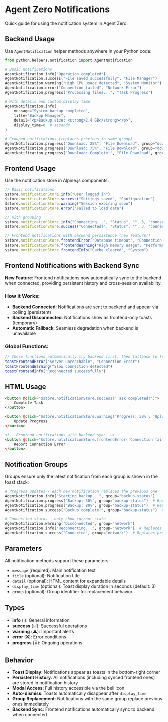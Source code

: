 # Agent Zero Notifications

Quick guide for using the notification system in Agent Zero.

## Backend Usage

Use `AgentNotification` helper methods anywhere in your Python code:

```python
from python.helpers.notification import AgentNotification

# Basic notifications
AgentNotification.info("Operation completed")
AgentNotification.success("File saved successfully", "File Manager")
AgentNotification.warning("High CPU usage detected", "System Monitor")
AgentNotification.error("Connection failed", "Network Error")
AgentNotification.progress("Processing files...", "Task Progress")

# With details and custom display time
AgentNotification.info(
    message="System backup completed",
    title="Backup Manager",
    detail="<p>Backup size: <strong>2.4 GB</strong></p>",
    display_time=8  # seconds
)

# Grouped notifications (replaces previous in same group)
AgentNotification.progress("Download: 25%", "File Download", group="download-status")
AgentNotification.progress("Download: 75%", "File Download", group="download-status")  # Replaces previous
AgentNotification.progress("Download: Complete!", "File Download", group="download-status")  # Replaces previous
```

## Frontend Usage

Use the notification store in Alpine.js components:

```javascript
// Basic notifications
$store.notificationStore.info("User logged in")
$store.notificationStore.success("Settings saved", "Configuration")
$store.notificationStore.warning("Session expiring soon")
$store.notificationStore.error("Failed to load data")

// With grouping
$store.notificationStore.info("Connecting...", "Status", "", 3, "connection")
$store.notificationStore.success("Connected!", "Status", "", 3, "connection")  // Replaces previous

// Frontend notifications with backend persistence (new feature!)
$store.notificationStore.frontendError("Database timeout", "Connection Error")
$store.notificationStore.frontendWarning("High memory usage", "Performance")
$store.notificationStore.frontendInfo("Cache cleared", "System")
```

## Frontend Notifications with Backend Sync

**New Feature**: Frontend notifications now automatically sync to the backend when connected, providing persistent history and cross-session availability.

### How it Works:
- **Backend Connected**: Notifications are sent to backend and appear via polling (persistent)
- **Backend Disconnected**: Notifications show as frontend-only toasts (temporary)
- **Automatic Fallback**: Seamless degradation when backend is unavailable

### Global Functions:
```javascript
// These functions automatically try backend first, then fallback to frontend-only
toastFrontendError("Server unreachable", "Connection Error")
toastFrontendWarning("Slow connection detected")
toastFrontendInfo("Reconnected successfully")
```

## HTML Usage

```html
<button @click="$store.notificationStore.success('Task completed!')">
    Complete Task
</button>

<button @click="$store.notificationStore.warning('Progress: 50%', 'Upload', '', 5, 'upload-progress')">
    Update Progress
</button>

<!-- Frontend notifications with backend sync -->
<button @click="$store.notificationStore.frontendError('Connection failed', 'Network')">
    Report Connection Error
</button>
```

## Notification Groups

Groups ensure only the latest notification from each group is shown in the toast stack:

```python
# Progress updates - each new notification replaces the previous one
AgentNotification.info("Starting backup...", group="backup-status")
AgentNotification.progress("Backup: 30%", group="backup-status")  # Replaces previous
AgentNotification.progress("Backup: 80%", group="backup-status")  # Replaces previous
AgentNotification.success("Backup complete!", group="backup-status")  # Replaces previous

# Connection status - only show current state
AgentNotification.warning("Disconnected", group="network")
AgentNotification.info("Reconnecting...", group="network")  # Replaces previous
AgentNotification.success("Connected", group="network")  # Replaces previous
```

## Parameters

All notification methods support these parameters:

- `message` (required): Main notification text
- `title` (optional): Notification title
- `detail` (optional): HTML content for expandable details
- `display_time` (optional): Toast display duration in seconds (default: 3)
- `group` (optional): Group identifier for replacement behavior

## Types

- **info** (ℹ️): General information
- **success** (✅): Successful operations
- **warning** (⚠️): Important alerts
- **error** (❌): Error conditions
- **progress** (⏳): Ongoing operations

## Behavior

- **Toast Display**: Notifications appear as toasts in the bottom-right corner
- **Persistent History**: All notifications (including synced frontend ones) are stored in notification history
- **Modal Access**: Full history accessible via the bell icon
- **Auto-dismiss**: Toasts automatically disappear after `display_time`
- **Group Replacement**: Notifications with the same group replace previous ones immediately
- **Backend Sync**: Frontend notifications automatically sync to backend when connected

